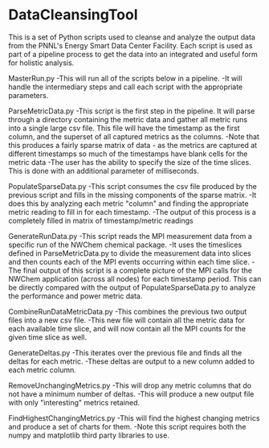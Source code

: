 DataCleansingTool
=================

This is a set of Python scripts used to cleanse and analyze the output data from the PNNL's Energy Smart Data Center Facility.
Each script is used as part of a pipeline process to get the data into an integrated and useful form for holistic analysis.

MasterRun.py
-This will run all of the scripts below in a pipeline.
-It will handle the intermediary steps and call each script with the appropriate parameters.

ParseMetricData.py
-This script is the first step in the pipeline.  It will parse through a directory containing the metric data and gather all metric runs into a single large csv file.  This file will have the timestamp as the first column, and the superset of all captured metrics as the columns.
-Note that this produces a fairly sparse matrix of data - as the metrics are captured at different timestamps so much of the timestamps have blank cells for the metric data
-The user has the ability to specify the size of the time slices.  This is done with an additional parameter of milliseconds.

PopulateSparseData.py
-This script consumes the csv file produced by the previous script and fills in the missing components of the sparse matrix.
-It does this by analyzing each metric "column" and finding the appropriate metric reading to fill in for each timestamp.
-The output of this process is a completely filled in matrix of timestamp/metric readings

GenerateRunData.py
-This script reads the MPI measurement data from a specific run of the NWChem chemical package.
-It uses the timeslices defined in ParseMetricData.py to divide the measurement data into slices and then counts each of the MPI events occurring within each time slice.
-The final output of this script is a complete picture of the MPI calls for the NWChem application (across all nodes) for each timestamp period.  This can be directly compared with the output of PopulateSparseData.py to analyze the performance and power metric data.

CombineRunDataMetricData.py
-This combines the previous two output files into a new csv file.
-This new file will contain all the metric data for each available time slice, and will now contain all the MPI counts for the given time slice as well.

GenerateDeltas.py
-This iterates over the previous file and finds all the deltas for each metric.
-These deltas are output to a new column added to each metric column.

RemoveUnchangingMetrics.py
-This will drop any metric columns that do not have a minimum number of deltas.
-This will produce a new output file with only "interesting" metrics retained.

FindHighestChangingMetrics.py
-This will find the highest changing metrics and produce a set of charts for them.
-Note this script requires both the numpy and matplotlib third party libraries to use.
